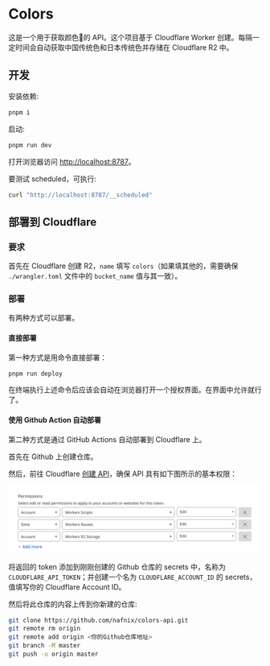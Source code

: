 # Colors

这是一个用于获取颜色🎨的 API。这个项目基于 Cloudflare Worker 创建。每隔一定时间会自动获取中国传统色和日本传统色并存储在 Cloudflare R2 中。

## 开发

安装依赖:

```bash
pnpm i
```

启动:

```bash
pnpm run dev
```

打开浏览器访问 <http://localhost:8787>。

要测试 scheduled，可执行:

```bash
curl "http://localhost:8787/__scheduled"
```

## 部署到 Cloudflare

### 要求

首先在 Cloudflare 创建 R2，`name` 填写 `colors`（如果填其他的，需要确保 `./wrangler.toml` 文件中的 `bucket_name` 值与其一致）。

### 部署

有两种方式可以部署。

#### 直接部署

第一种方式是用命令直接部署：

```bash
pnpm run deploy
```

在终端执行上述命令后应该会自动在浏览器打开一个授权界面。在界面中允许就行了。

#### 使用 Github Action 自动部署

第二种方式是通过 GitHub Actions 自动部署到 Cloudflare 上。

首先在 Github 上创建仓库。

然后，前往 Cloudflare [创建 API](https://dash.cloudflare.com/profile/api-tokens)，确保 API 具有如下图所示的基本权限：

![Account.Workers R2 Storage, Account.Workers Scripts, Zone.Workers Routes](./image.png)

将返回的 token 添加到刚刚创建的 Github 仓库的 secrets 中，名称为 `CLOUDFLARE_API_TOKEN`；并创建一个名为 `CLOUDFLARE_ACCOUNT_ID` 的 secrets，值填写你的 Cloudflare Account ID。

然后将此仓库的内容上传到你新建的仓库:

```bash
git clone https://github.com/nafnix/colors-api.git
git remote rm origin
git remote add origin <你的Github仓库地址>
git branch -M master
git push -u origin master
```
